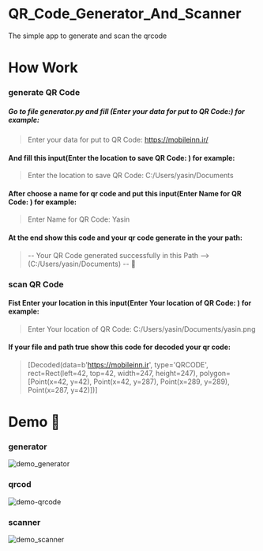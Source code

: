 # QR_Code_Generator_And_Scanner
The simple app to generate and scan the qrcode 
# How Work
### generate QR Code
##### Go to file generator.py and fill (Enter your data for put to QR Code:) for example: 
> Enter your data for put to QR Code: https://mobileinn.ir/
#### And fill this input(Enter the location to save QR Code: ) for example:
> Enter the location to save QR Code: C:/Users/yasin/Documents
#### After choose a name for qr code and put this input(Enter Name for QR Code: ) for example:
> Enter Name for QR Code: Yasin
#### At the end show this code and your qr code generate in the your path: 
> -- Your QR Code generated successfully in this Path --> (C:/Users/yasin/Documents) -- :tada:

### scan QR Code
#### Fist Enter your location in this input(Enter Your location of QR Code: ) for example:
> Enter Your location of QR Code: C:/Users/yasin/Documents/yasin.png
#### If your file and path true show this code for decoded your qr code:
> [Decoded(data=b'https://mobileinn.ir', type='QRCODE', rect=Rect(left=42, top=42, width=247, height=247), polygon=[Point(x=42, y=42), Point(x=42, y=287), Point(x=289, y=289), Point(x=287, y=42)])]
# Demo 🎉
### generator
![demo_generator](https://user-images.githubusercontent.com/77124662/129473321-116b8d9d-fa3a-45d6-98fb-b8009aa54ef4.PNG)
### qrcod
![demo-qrcode](https://user-images.githubusercontent.com/77124662/129473326-c042d30d-0ebb-4563-8aae-67611b95344d.PNG)
### scanner
![demo_scanner](https://user-images.githubusercontent.com/77124662/129473329-f947f9f7-9897-4c51-bbad-1e29c6899de2.PNG)

